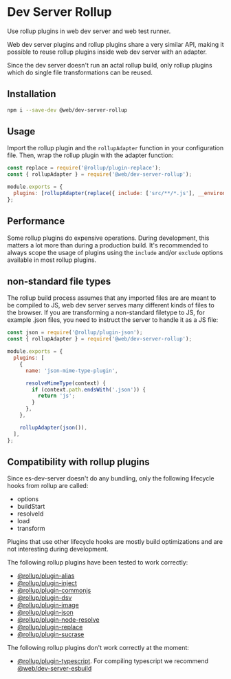 # Dev Server Rollup

Use rollup plugins in web dev server and web test runner.

Web dev server plugins and rollup plugins share a very similar API, making it possible to reuse rollup plugins inside web dev server with an adapter.

Since the dev server doesn't run an actal rollup build, only rollup plugins which do single file transformations can be reused.

## Installation

```bash
npm i --save-dev @web/dev-server-rollup
```

## Usage

Import the rollup plugin and the `rollupAdapter` function in your configuration file. Then, wrap the rollup plugin with the adapter function:

```js
const replace = require('@rollup/plugin-replace');
const { rollupAdapter } = require('@web/dev-server-rollup');

module.exports = {
  plugins: [rollupAdapter(replace({ include: ['src/**/*.js'], __environment__: '"development"' }))],
};
```

## Performance

Some rollup plugins do expensive operations. During development, this matters a lot more than during a production build. It's recommended to always scope the usage of plugins using the `include` and/or `exclude` options available in most rollup plugins.

## non-standard file types

The rollup build process assumes that any imported files are are meant to be compiled to JS, web dev server serves many different kinds of files to the browser. If you are transforming a non-standard filetype to JS, for example .json files, you need to instruct the server to handle it as a JS file:

```js
const json = require('@rollup/plugin-json');
const { rollupAdapter } = require('@web/dev-server-rollup');

module.exports = {
  plugins: [
    {
      name: 'json-mime-type-plugin',

      resolveMimeType(context) {
        if (context.path.endsWith('.json')) {
          return 'js';
        }
      },
    },

    rollupAdapter(json()),
  ],
};
```

## Compatibility with rollup plugins

Since es-dev-server doesn't do any bundling, only the following lifecycle hooks from rollup are called:

- options
- buildStart
- resolveId
- load
- transform

Plugins that use other lifecycle hooks are mostly build optimizations and are not interesting during development.

The following rollup plugins have been tested to work correctly:

- [@rollup/plugin-alias](https://github.com/rollup/plugins/tree/master/packages/alias)
- [@rollup/plugin-inject](https://github.com/rollup/plugins/tree/master/packages/inject)
- [@rollup/plugin-commonjs](https://github.com/rollup/plugins/tree/master/packages/commonjs)
- [@rollup/plugin-dsv](https://github.com/rollup/plugins/tree/master/packages/dsv)
- [@rollup/plugin-image](https://github.com/rollup/plugins/tree/master/packages/image)
- [@rollup/plugin-json](https://github.com/rollup/plugins/tree/master/packages/json)
- [@rollup/plugin-node-resolve](https://github.com/rollup/plugins/tree/master/packages/node-resolve)
- [@rollup/plugin-replace](https://github.com/rollup/plugins/tree/master/packages/replace)
- [@rollup/plugin-sucrase](https://github.com/rollup/plugins/tree/master/packages/sucrase)

The following rollup plugins don't work correctly at the moment:

- [@rollup/plugin-typescript](https://github.com/rollup/plugins/tree/master/packages/typescript). For compiling typescript we recommend [@web/dev-server-esbuild](https://github.com/modernweb-dev/web/tree/master/packages/dev-server-esbuild)

